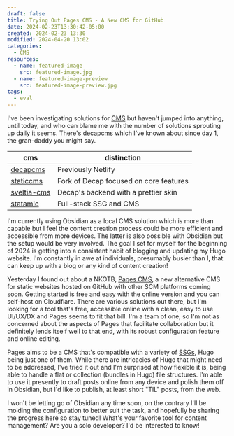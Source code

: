 ```yaml
---
draft: false
title: Trying Out Pages CMS - A New CMS for GitHub
date: 2024-02-23T13:30:42-05:00
created: 2024-02-23 13:30
modified: 2024-04-20 13:02
categories:
  - CMS
resources:
  - name: featured-image
    src: featured-image.jpg
  - name: featured-image-preview
    src: featured-image-preview.jpg
tags:
  - eval
---
```


I've been investigating solutions for [CMS] but haven't jumped into anything, until today, and who can blame me with the number of solutions sprouting up daily it seems. There's [decapcms] which I've known about since day 1, the gran-daddy you might say.

| cms           | distinction                            |
| ------------- | -------------------------------------- |
| [decapcms]    | Previously Netlify                     |
| [staticcms]   | Fork of Decap focused on core features |
| [sveltia-cms] | Decap's backend with a prettier skin   |
| [statamic]    | Full-stack SSG and CMS                 |

I'm currently using Obsidian as a local CMS solution which is more than capable but I feel the content creation process could be more efficient and accessible from more devices. The latter is also possible with Obsidian but the setup would be very involved. The goal I set for myself for the beginning of 2024 is getting into a consistent habit of blogging and updating my Hugo website. I'm constantly in awe at individuals, presumably busier than I, that can keep up with a blog or any kind of content creation!

Yesterday I found out about a NKOTB, [Pages CMS], a new alternative CMS for static websites hosted on GitHub with other SCM platforms coming soon. Getting started is free and easy with the online version and you can self-host on Cloudflare. There are various solutions out there, but I'm looking for a tool that's free, accessible online with a clean, easy to use UI/UX/DX and Pages seems to fit that bill. I'm a team of one, so I'm not as concerned about the aspects of Pages that facilitate collaboration but it definitely lends itself well to that end, with its robust configuration feature and online editing.

Pages aims to be a CMS that's compatible with a variety of [SSGs], Hugo being just one of them. While there are intricacies of Hugo that might need to be addressed, I've tried it out and I'm surprised at how flexible it is, being able to handle a flat or collection (bundles in Hugo) file structures. I'm able to use it presently to draft posts online from any device and polish them off in Obsidian, but I'd like to publish, at least short "TIL" posts, from the web.

I won't be letting go of Obsidian any time soon, on the contrary I'll be molding the configuration to better suit the task, and hopefully be sharing the progress here so stay tuned! What's your favorite tool for content management? Are you a solo developer? I'd be interested to know!

[CMS]: <https://en.wikipedia.org/wiki/Content_management_system> "Content Management System"
[SSGs]: <https://en.wikipedia.org/wiki/Static_site_generator> "Static Site Generators"
[Pages CMS]: <https://github.com/pages-cms> "Pages CMS"
[decapcms]: <https://decapcms.org/> "Decap CMS"
[staticcms]: <https://www.staticcms.org/> "Static CMS"
[sveltia-cms]: <https://github.com/sveltia/sveltia-cms> "Sveltia CMS"
[statamic]: <https://statamic.com/> "Statamic"
[keystatic]: <https://keystatic.com/> "Keystatic"
